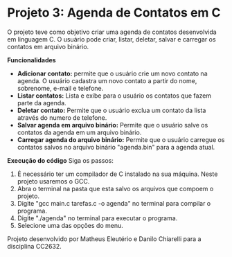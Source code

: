 # Projeto 3: Agenda de Contatos em C

O projeto teve como objetivo criar uma agenda de contatos desenvolvida em linguagem C. O usuário pode criar, listar, deletar, salvar e carregar os contatos em arquivo binário. 

**Funcionalidades**

- **Adicionar contato:** permite que o usuário crie um novo contato na agenda. O usuário cadastra um novo contato a partir do nome, sobrenome, e-mail e telefone.
- **Listar contatos:** Lista e exibe para o usuário os contatos que fazem parte da agenda.
- **Deletar contato:** Permite que o usuário exclua um contato da lista através do numero de telefone.
- **Salvar agenda em arquivo binário:** Permite que o usuário salve os contatos da agenda em um arquivo binário.
- **Carregar agenda do arquivo binário:** Permite que o usuário carregue os contatos salvos no arquivo binário "agenda.bin" para a agenda atual.

**Execução do código**
Siga os passos:

1) É necessário ter um compilador de C instalado na sua máquina. Neste projeto usaremos o GCC.
2) Abra o terminal na pasta que esta salvo os arquivos que compoem o projeto.
3) Digite "gcc main.c tarefas.c -o agenda" no terminal para compilar o programa.
4) Digite "./agenda" no terminal para executar o programa.
5) Selecione uma das opções do menu.



Projeto desenvolvido por Matheus Eleutério e Danilo Chiarelli para a disciplina CC2632.
